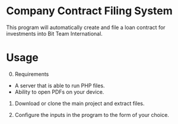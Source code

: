 # Company Contract Filing System

This program will automatically create and file a loan contract for investments into Bit Team International.

# Usage
0. Requirements

 * A server that is able to run PHP files.
 * Ability to open PDFs on your device.

1. Download or clone the main project and extract files.

2. Configure the inputs in the program to the form of your choice.
